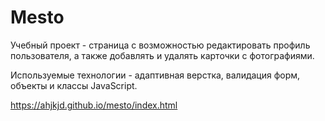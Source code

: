 # Mesto

Учебный проект - страница с возможностью редактировать профиль пользователя, а также добавлять и удалять карточки с фотографиями.

Используемые технологии - адаптивная верстка, валидация форм, объекты и классы JavaScript.

https://ahjkjd.github.io/mesto/index.html